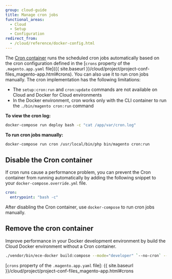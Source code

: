 ```yaml
---
group: cloud-guide
title: Manage cron jobs
functional_areas:
  - Cloud
  - Setup
  - Configuration
redirect_from:
  - /cloud/reference/docker-config.html
---
```


The [Cron container] runs the scheduled cron jobs automatically based on the cron configuration defined in the [`crons` property of the `.magento.app.yaml` file]({{ site.baseurl }}/cloud/project/project-conf-files_magento-app.html#crons). You can also use it to run cron jobs manually. The cron implementation has the following limitations:

-  The `setup:cron:run` and `cron:update` commands are not available on Cloud and Docker for Cloud environments
-  In the Docker environment, cron works only with the CLI container to run the `./bin/magento cron:run` command

**To view the cron log:**

```bash
docker-compose run deploy bash -c "cat /app/var/cron.log"
```

**To run cron jobs manually:**

```bash
docker-compose run cron /usr/local/bin/php bin/magento cron:run
```

## Disable the Cron container

If cron runs cause a performance problem, you can prevent the Cron container from running automatically by adding the following snippet to your `docker-compose.override.yml` file.

```yaml
cron:
  entrypoint: "bash -c"
```

After disabling the Cron container, use `docker-compose` to run cron jobs manually.

## Remove the cron container

Improve performance in your Docker development environment by build the Cloud Docker environment without a Cron container.

```bash
./vendor/bin/ece-docker build:compose --mode="developer" `--no-cron` --sync-engine="mutagen"
```

[Cron container]: {{site.baseurl}}/cloud/docker/docker-containers-cli.html
[`crons` property of the `.magento.app.yaml` file]: {{ site.baseurl }}/cloud/project/project-conf-files_magento-app.html#crons
